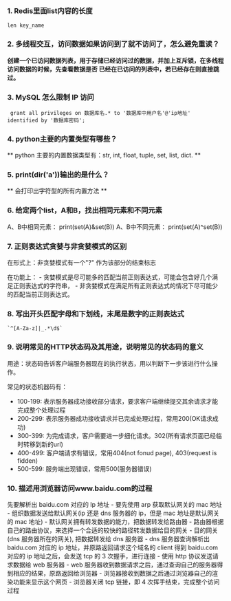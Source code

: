 ### 1. Redis里面list内容的长度

`len key_name`

### 2. 多线程交互，访问数据如果访问到了就不访问了，怎么避免重读？

**创建一个已访问数据列表，用于存储已经访问过的数据，并加上互斥锁，在多线程访问数据的时候，先查看数据是否
已经在已访问的列表中，若已经存在则直接跳过。**

### 3. MySQL 怎么限制 IP 访问

` grant all privileges on 数据库名.* to '数据库中用户名'@'ip地址' identified by '数据库密码';`

### 4. python主要的内置类型有哪些？

** python 主要的内置数据类型有：str, int, float, tuple, set, list, dict. **

### 5. print(dir('a'))输出的是什么？

** 会打印出字符型的所有内置方法 **

### 6. 给定两个list，A和B，找出相同元素和不同元素

A、B中相同元素： print(set(A)&set(B))
A、B中不同元素： print(set(A)^set(B))

### 7. 正则表达式贪婪与非贪婪模式的区别

在形式上：非贪婪模式有一个"?" 作为该部分的结束标志

在功能上：
	- 贪婪模式是尽可能多的匹配当前正则表达式，可能会包含好几个满足正则表达式的字符串，
    - 非贪婪模式在满足所有正则表达式的情况下尽可能少的匹配当前正则表达式。

### 8. 写出开头匹配字母和下划线，末尾是数字的正则表达式

    `^[A-Za-z]|_.*\d$`

### 9. 说明常见的HTTP状态码及其用途，说明常见的状态码的意义

用途：状态码告诉客户端服务器现在的执行状态，用以判断下一步该进行什么操作。

常见的状态机器码有：
- 100-199: 表示服务器成功接收部分请求，要求客户端继续提交其余请求才能完成整个处理过程
- 200-299: 表示服务器成功接收请求并已完成处理过程，常用200(OK请求成功)
- 300-399: 为完成请求，客户需要进一步细化请求。302(所有请求页面已经临时转移到新的url)
- 400-499: 客户端请求有错误，常用404(not fonud page), 403(request is fidden)
- 500-599: 服务端出现错误，常用500(服务器错误)

### 10. 描述用浏览器访问www.baidu.com的过程

先要解析出 baidu.com 对应的 Ip 地址
	- 要先使用 arp 获取默认网关的 mac 地址
	- 组织数据发送给默认网关(ip 还是 dns 服务器的 ip，但是 mac 地址是默认网关的 mac 地址)
	- 默认网关拥有转发数据的能力，把数据转发给路由器
	- 路由器根据自己的路由协议，来选择一个合适的较快的路径转发数据给目的网关
	- 目的网关(dns 服务器所在的网关), 把数据转发给 dns 服务器
	- dns 服务器查询解析出 baidu.com 对应的 ip 地址，并原路返回请求这个域名的 client
得到 baidu.com 对应的 ip 地址之后，会发送 tcp 的 3 次握手，进行连接
	- 使用 http 协议发送请求数据给 web 服务器
	- web 服务器收到数据请求之后，通过查询自己的服务器得到相应的结果，原路返回给浏览器
	- 浏览器接收到数据之后通过浏览器自己的渲染功能来显示这个网页
	- 浏览器关闭 tcp 链接，即 4 次挥手结束，完成整个访问过程
